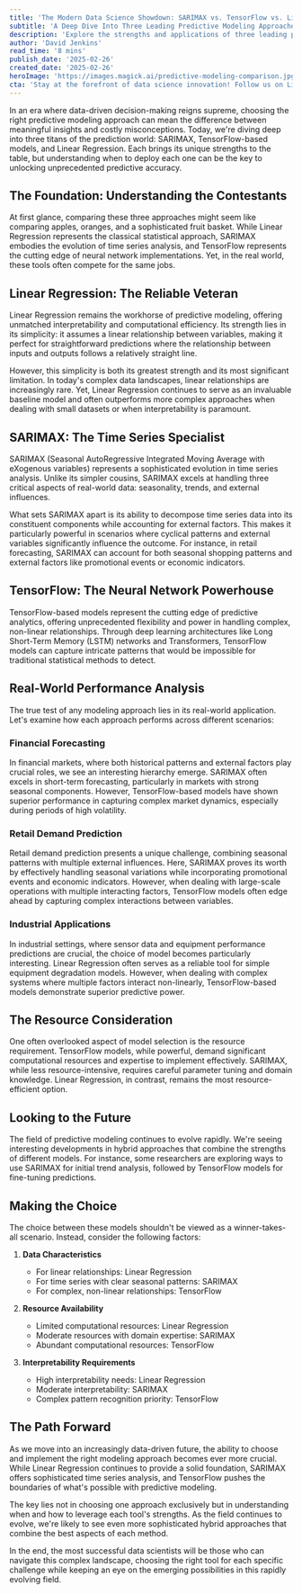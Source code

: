 ```yaml
---
title: 'The Modern Data Science Showdown: SARIMAX vs. TensorFlow vs. Linear Regression'
subtitle: 'A Deep Dive Into Three Leading Predictive Modeling Approaches'
description: 'Explore the strengths and applications of three leading predictive modeling approaches - SARIMAX, TensorFlow, and Linear Regression - in this comprehensive analysis of modern data science tools. Learn when and how to leverage each method for optimal results in various real-world scenarios.'
author: 'David Jenkins'
read_time: '8 mins'
publish_date: '2025-02-26'
created_date: '2025-02-26'
heroImage: 'https://images.magick.ai/predictive-modeling-comparison.jpg'
cta: 'Stay at the forefront of data science innovation! Follow us on LinkedIn for more in-depth analyses of cutting-edge predictive modeling techniques and expert insights into the evolving world of data science.'
---
```


In an era where data-driven decision-making reigns supreme, choosing the right predictive modeling approach can mean the difference between meaningful insights and costly misconceptions. Today, we're diving deep into three titans of the prediction world: SARIMAX, TensorFlow-based models, and Linear Regression. Each brings its unique strengths to the table, but understanding when to deploy each one can be the key to unlocking unprecedented predictive accuracy.

## The Foundation: Understanding the Contestants

At first glance, comparing these three approaches might seem like comparing apples, oranges, and a sophisticated fruit basket. While Linear Regression represents the classical statistical approach, SARIMAX embodies the evolution of time series analysis, and TensorFlow represents the cutting edge of neural network implementations. Yet, in the real world, these tools often compete for the same jobs.

## Linear Regression: The Reliable Veteran

Linear Regression remains the workhorse of predictive modeling, offering unmatched interpretability and computational efficiency. Its strength lies in its simplicity: it assumes a linear relationship between variables, making it perfect for straightforward predictions where the relationship between inputs and outputs follows a relatively straight line.

However, this simplicity is both its greatest strength and its most significant limitation. In today's complex data landscapes, linear relationships are increasingly rare. Yet, Linear Regression continues to serve as an invaluable baseline model and often outperforms more complex approaches when dealing with small datasets or when interpretability is paramount.

## SARIMAX: The Time Series Specialist

SARIMAX (Seasonal AutoRegressive Integrated Moving Average with eXogenous variables) represents a sophisticated evolution in time series analysis. Unlike its simpler cousins, SARIMAX excels at handling three critical aspects of real-world data: seasonality, trends, and external influences.

What sets SARIMAX apart is its ability to decompose time series data into its constituent components while accounting for external factors. This makes it particularly powerful in scenarios where cyclical patterns and external variables significantly influence the outcome. For instance, in retail forecasting, SARIMAX can account for both seasonal shopping patterns and external factors like promotional events or economic indicators.

## TensorFlow: The Neural Network Powerhouse

TensorFlow-based models represent the cutting edge of predictive analytics, offering unprecedented flexibility and power in handling complex, non-linear relationships. Through deep learning architectures like Long Short-Term Memory (LSTM) networks and Transformers, TensorFlow models can capture intricate patterns that would be impossible for traditional statistical methods to detect.

## Real-World Performance Analysis

The true test of any modeling approach lies in its real-world application. Let's examine how each approach performs across different scenarios:

### Financial Forecasting

In financial markets, where both historical patterns and external factors play crucial roles, we see an interesting hierarchy emerge. SARIMAX often excels in short-term forecasting, particularly in markets with strong seasonal components. However, TensorFlow-based models have shown superior performance in capturing complex market dynamics, especially during periods of high volatility.

### Retail Demand Prediction

Retail demand prediction presents a unique challenge, combining seasonal patterns with multiple external influences. Here, SARIMAX proves its worth by effectively handling seasonal variations while incorporating promotional events and economic indicators. However, when dealing with large-scale operations with multiple interacting factors, TensorFlow models often edge ahead by capturing complex interactions between variables.

### Industrial Applications

In industrial settings, where sensor data and equipment performance predictions are crucial, the choice of model becomes particularly interesting. Linear Regression often serves as a reliable tool for simple equipment degradation models. However, when dealing with complex systems where multiple factors interact non-linearly, TensorFlow-based models demonstrate superior predictive power.

## The Resource Consideration

One often overlooked aspect of model selection is the resource requirement. TensorFlow models, while powerful, demand significant computational resources and expertise to implement effectively. SARIMAX, while less resource-intensive, requires careful parameter tuning and domain knowledge. Linear Regression, in contrast, remains the most resource-efficient option.

## Looking to the Future

The field of predictive modeling continues to evolve rapidly. We're seeing interesting developments in hybrid approaches that combine the strengths of different models. For instance, some researchers are exploring ways to use SARIMAX for initial trend analysis, followed by TensorFlow models for fine-tuning predictions.

## Making the Choice

The choice between these models shouldn't be viewed as a winner-takes-all scenario. Instead, consider the following factors:

1. **Data Characteristics**
   - For linear relationships: Linear Regression
   - For time series with clear seasonal patterns: SARIMAX
   - For complex, non-linear relationships: TensorFlow

2. **Resource Availability**
   - Limited computational resources: Linear Regression
   - Moderate resources with domain expertise: SARIMAX
   - Abundant computational resources: TensorFlow

3. **Interpretability Requirements**
   - High interpretability needs: Linear Regression
   - Moderate interpretability: SARIMAX
   - Complex pattern recognition priority: TensorFlow

## The Path Forward

As we move into an increasingly data-driven future, the ability to choose and implement the right modeling approach becomes ever more crucial. While Linear Regression continues to provide a solid foundation, SARIMAX offers sophisticated time series analysis, and TensorFlow pushes the boundaries of what's possible with predictive modeling.

The key lies not in choosing one approach exclusively but in understanding when and how to leverage each tool's strengths. As the field continues to evolve, we're likely to see even more sophisticated hybrid approaches that combine the best aspects of each method.

In the end, the most successful data scientists will be those who can navigate this complex landscape, choosing the right tool for each specific challenge while keeping an eye on the emerging possibilities in this rapidly evolving field.